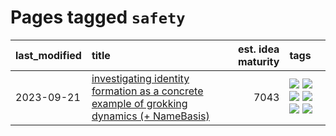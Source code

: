 # Pages tagged `safety`

|last_modified|title|est. idea maturity|tags
|:---|:---|---:|:---|
|2023-09-21|[investigating identity formation as a concrete example of grokking dynamics (+ NameBasis)](../identity_grokking_dynamics.md)|7043|[![](https://img.shields.io/badge/tag-alignment-869bd0)](../tags/alignment.md) [![](https://img.shields.io/badge/tag-experimental-aa21fc)](../tags/experimental.md) [![](https://img.shields.io/badge/tag-interpretability-1743a)](../tags/interpretability.md) [![](https://img.shields.io/badge/tag-publication-c4c41f)](../tags/publication.md) [![](https://img.shields.io/badge/tag-safety-c92725)](../tags/safety.md) [![](https://img.shields.io/badge/tag-wip-c4fb38)](../tags/wip.md)|